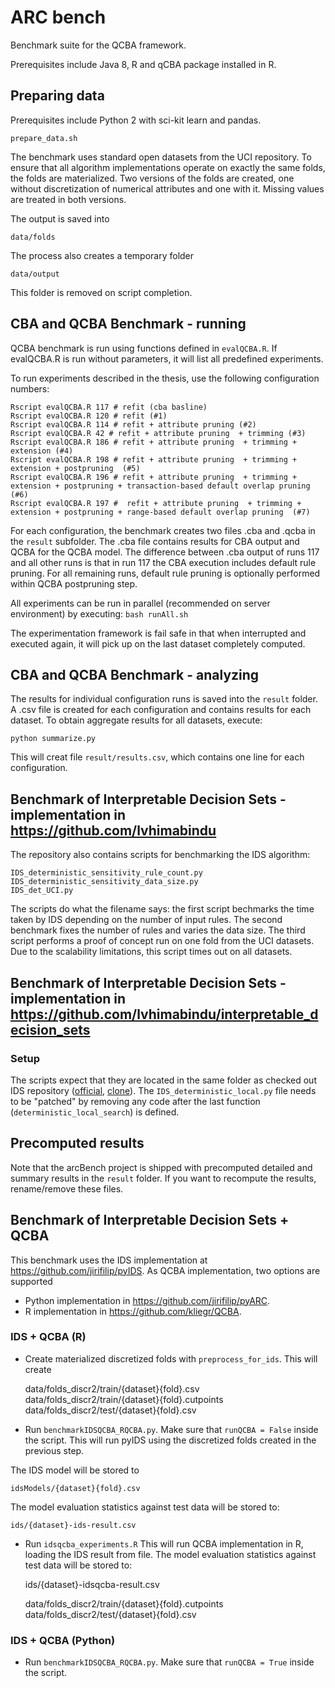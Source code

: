 # ARC bench
Benchmark suite for the QCBA framework. 

Prerequisites include Java 8, R and  qCBA package installed in R.

## Preparing data

Prerequisites include Python 2 with sci-kit learn and pandas.

 ```
 prepare_data.sh
 ```
The benchmark uses standard open datasets from the UCI repository. To ensure that  all algorithm implementations operate on exactly the same folds, the folds are materialized. Two versions of the folds are created, one without discretization of numerical attributes and one with it.  Missing values are treated in both versions.

The output is saved into 
```
data/folds
```

The process also creates a temporary folder
```
data/output
```
This folder is removed on script completion. 

## CBA and QCBA Benchmark - running 
QCBA benchmark is run using functions defined in  `evalQCBA.R`.
If evalQCBA.R is run without parameters, it will list all predefined experiments. 

To run experiments described in the thesis, use the following configuration numbers:

    Rscript evalQCBA.R 117 # refit (cba basline) 
    Rscript evalQCBA.R 120 # refit (#1) 
    Rscript evalQCBA.R 114 # refit + attribute pruning (#2)
    Rscript evalQCBA.R 42 # refit + attribute pruning  + trimming (#3)
    Rscript evalQCBA.R 186 # refit + attribute pruning  + trimming + extension (#4)
    Rscript evalQCBA.R 198 # refit + attribute pruning  + trimming + extension + postpruning  (#5)
    Rscript evalQCBA.R 196 # refit + attribute pruning  + trimming + extension + postpruning + transaction-based default overlap pruning  (#6)
    Rscript evalQCBA.R 197 #  refit + attribute pruning  + trimming + extension + postpruning + range-based default overlap pruning  (#7)

For each configuration, the benchmark creates two files .cba and .qcba in the `result` subfolder. The .cba file contains results for CBA output and QCBA for the QCBA model. The difference between .cba output of runs 117 and all other runs  is that in run 117 the CBA execution includes default rule pruning. For all remaining runs, default rule pruning is optionally performed within QCBA postpruning step.

All experiments can be run in parallel (recommended on server environment) by executing:
`bash runAll.sh`

The experimentation framework is fail safe in that when interrupted and executed again, it will pick up on the last dataset completely computed.

## CBA and QCBA Benchmark - analyzing
The results for individual configuration runs is saved into the `result` folder. A .csv file is created for each configuration and contains results for each dataset. 
To obtain aggregate results for all datasets, execute:

    python summarize.py
   
This will creat file `result/results.csv`, which contains one line for each configuration. 

## Benchmark of Interpretable Decision Sets - implementation in https://github.com/lvhimabindu
The repository also contains scripts for benchmarking the IDS algorithm:

    IDS_deterministic_sensitivity_rule_count.py
    IDS_deterministic_sensitivity_data_size.py
    IDS_det_UCI.py

The scripts do what the filename says: the first script bechmarks the time taken by IDS depending on the number of input rules. The second benchmark fixes the number of rules and varies the data size. The third script performs a proof of concept run on one fold from the UCI datasets. Due to the scalability limitations, this script times out on all datasets. 

## Benchmark of Interpretable Decision Sets - implementation in https://github.com/lvhimabindu/interpretable_decision_sets

### Setup
The scripts expect that they are located in the same folder as checked out IDS repository (<a href="https://github.com/lvhimabindu/interpretable_decision_sets">official</a>, <a href="https://github.com/kliegr/interpretable_decision_sets">clone</a>).
The `IDS_deterministic_local.py` file needs to be "patched" by removing any code after the last function (`deterministic_local_search`) is defined. 


## Precomputed results
Note that the arcBench project is shipped with precomputed detailed and summary results in the `result` folder.  If you want to recompute the results, rename/remove these files.

## Benchmark of Interpretable Decision Sets + QCBA
This benchmark uses the IDS implementation at https://github.com/jirifilip/pyIDS.
As QCBA implementation, two options are supported
* Python implementation in https://github.com/jirifilip/pyARC.
* R implementation in https://github.com/kliegr/QCBA.

### IDS + QCBA (R)
* Create materialized discretized folds with `preprocess_for_ids`. This will create 

   data/folds_discr2/train/{dataset}{fold}.csv
   data/folds_discr2/train/{dataset}{fold}.cutpoints
   data/folds_discr2/test/{dataset}{fold}.csv
 
 * Run `benchmarkIDSQCBA_RQCBA.py`. Make sure that `runQCBA = False` inside the script. This will run pyIDS using the discretized folds created in the previous step. 
 
 The IDS model will be stored to 
 
    idsModels/{dataset}{fold}.csv
   
 The model evaluation statistics against test data will be stored to:
 
    ids/{dataset}-ids-result.csv
    
 * Run `idsqcba_experiments.R`
 This will run QCBA implementation in R, loading the IDS result from file.
 The model evaluation statistics against test data will be stored to:
 
     ids/{dataset}-idsqcba-result.csv
     
     
   data/folds_discr2/train/{dataset}{fold}.cutpoints
   data/folds_discr2/test/{dataset}{fold}.csv

### IDS + QCBA (Python)
* Run `benchmarkIDSQCBA_RQCBA.py`. Make sure that `runQCBA = True` inside the script.
